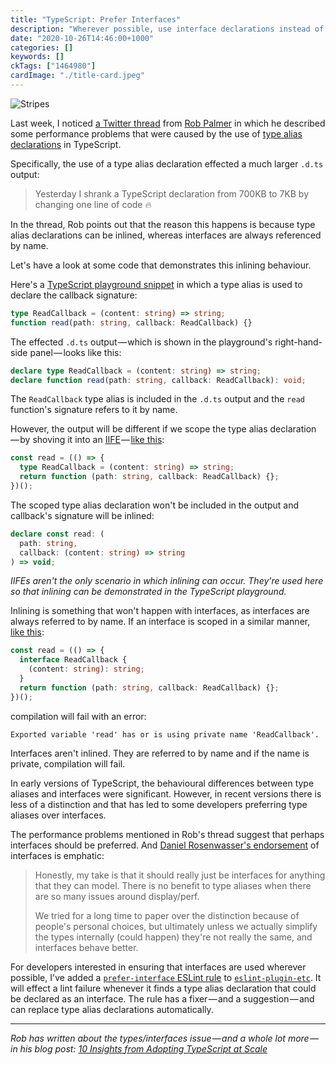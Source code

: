 ```yaml
---
title: "TypeScript: Prefer Interfaces"
description: "Wherever possible, use interface declarations instead of type aliases"
date: "2020-10-26T14:46:00+1000"
categories: []
keywords: []
ckTags: ["1464980"]
cardImage: "./title-card.jpeg"
---
```


![Stripes](title.jpeg "Photo by Markus Spiske on Unsplash")

Last week, I noticed [a Twitter thread](https://twitter.com/robpalmer2/status/1319188885197422594) from [Rob Palmer](https://twitter.com/robpalmer2) in which he described some performance problems that were caused by the use of [type alias declarations](https://www.typescriptlang.org/docs/handbook/advanced-types.html#interfaces-vs-type-aliases) in TypeScript.

Specifically, the use of a type alias declaration effected a much larger `.d.ts` output:

> Yesterday I shrank a TypeScript declaration from 700KB to 7KB by changing one line of code 🔥

In the thread, Rob points out that the reason this happens is because type alias declarations can be inlined, whereas interfaces are always referenced by name.

Let's have a look at some code that demonstrates this inlining behaviour.

Here's a [TypeScript playground snippet](https://www.typescriptlang.org/play?#code/C4TwDgpgBAShCGATAwvANmgRvAxgaygF4oAKHAewDtgJqAuKAZ2ACcBLSgcwEoiA+Jqw6cA3ACgAZgFdKOYGypQWCRCTDxgACwbN2XADRQc6LLjwM4SVBmz5eAbwC+QA) in which a type alias is used to declare the callback signature:

```ts
type ReadCallback = (content: string) => string;
function read(path: string, callback: ReadCallback) {}
```

The effected `.d.ts` output — which is shown in the playground's right-hand-side panel — looks like this:

```ts
declare type ReadCallback = (content: string) => string;
declare function read(path: string, callback: ReadCallback): void;
```

The `ReadCallback` type alias is included in the `.d.ts` output and the `read` function's signature refers to it by name.

However, the output will be different if we scope the type alias declaration — by shoving it into an [IIFE](https://developer.mozilla.org/en-US/docs/Glossary/IIFE) — [like this](https://www.typescriptlang.org/play?#code/MYewdgzgLgBATgUwIYBMYF4YAosEoMB8MA3gFAwxQCeADgjAErIoDCSANuwEZLADWGbKDBQEIgFwxocAJZgA5vnRFpc+QG5y8BFACucMDABmusMCgzwWGkigALSaoUAaGMA7defSU1RtOPPz4xAC+pCG4eOpAA):

```ts
const read = (() => {
  type ReadCallback = (content: string) => string;
  return function (path: string, callback: ReadCallback) {};
})();
```

The scoped type alias declaration won't be included in the output and callback's signature will be inlined:

```ts
declare const read: (
  path: string,
  callback: (content: string) => string
) => void;
```

_IIFEs aren't the only scenario in which inlining can occur. They're used here so that inlining can be demonstrated in the TypeScript playground._

Inlining is something that won't happen with interfaces, as interfaces are always referred to by name. If an interface is scoped in a similar manner, [like this](https://www.typescriptlang.org/play?#code/MYewdgzgLgBATgUwIYBMYF4YAosEoMB8MA3gFAwwCWYUCcAZksAjAErIoDCSANjwEZMA1iWygaCGgC4Y0ONQDmuGXMUBuGAF815eAigBXOGBj0DYYFErhsAByRQAFiqjywCgDQxgvAcJnsqNx8gsBC+MTapJq4eGpAA):

```ts
const read = (() => {
  interface ReadCallback {
    (content: string): string;
  }
  return function (path: string, callback: ReadCallback) {};
})();
```

compilation will fail with an error:

```text
Exported variable 'read' has or is using private name 'ReadCallback'.
```

Interfaces aren't inlined. They are referred to by name and if the name is private, compilation will fail.

In early versions of TypeScript, the behavioural differences between type aliases and interfaces were significant. However, in recent versions there is less of a distinction and that has led to some developers preferring type aliases over interfaces.

The performance problems mentioned in Rob's thread suggest that perhaps interfaces should be preferred. And [Daniel Rosenwasser's endorsement](https://twitter.com/drosenwasser/status/1319205169918144513) of interfaces is emphatic:

> Honestly, my take is that it should really just be interfaces for anything that they can model. There is no benefit to type aliases when there are so many issues around display/perf.
>
> We tried for a long time to paper over the distinction because of people's personal choices, but ultimately unless we actually simplify the types internally (could happen) they're not really the same, and interfaces behave better.

For developers interested in ensuring that interfaces are used wherever possible, I've added a [`prefer-interface` ESLint rule](https://github.com/cartant/eslint-plugin-etc/blob/5c2646a397dc2e174b23587af4daa9f1f9047d5f/docs/rules/prefer-interface.md) to [`eslint-plugin-etc`](https://github.com/cartant/eslint-plugin-etc). It will effect a lint failure whenever it finds a type alias declaration that could be declared as an interface. The rule has a fixer — and a suggestion — and can replace type alias declarations automatically.

---

_Rob has written about the types/interfaces issue — and a whole lot more — in his blog post: [10 Insights from Adopting TypeScript at Scale](https://www.techatbloomberg.com/blog/10-insights-adopting-typescript-at-scale/)_
